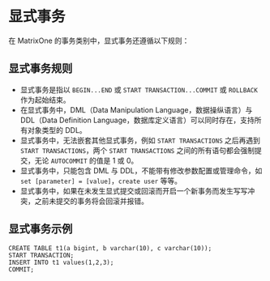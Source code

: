 # 显式事务

在 MatrixOne 的事务类别中，显式事务还遵循以下规则：

## 显式事务规则

- 显式事务是指以 `BEGIN...END` 或 `START TRANSACTION...COMMIT` 或 `ROLLBACK` 作为起始结束。
- 在显式事务中，DML（Data Manipulation Language，数据操纵语言）与 DDL（Data Definition Language，数据库定义语言）可以同时存在，支持所有对象类型的 DDL。
- 显式事务中，无法嵌套其他显式事务，例如 `START TRANSACTIONS` 之后再遇到 `START TRANSACTIONS`，两个 `START TRANSACTIONS` 之间的所有语句都会强制提交，无论 `AUTOCOMMIT` 的值是 1 或 0。
- 显式事务中，只能包含 DML 与 DDL，不能带有修改参数配置或管理命令，如 `set [parameter] = [value]`，`create user` 等等。
- 显式事务中，如果在未发生显式提交或回滚而开启一个新事务而发生写写冲突，之前未提交的事务将会回滚并报错。

## 显式事务示例

```
CREATE TABLE t1(a bigint, b varchar(10), c varchar(10));
START TRANSACTION;
INSERT INTO t1 values(1,2,3);
COMMIT;
```

